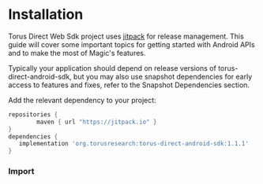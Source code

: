 # Installation

Torus Direct Web Sdk project uses [jitpack](https://jitpack.io/#org.torusresearch/torus-direct-android-sdk) for release management. This guide will cover some important topics for getting started with Android APIs and to make the most of Magic's features.

Typically your application should depend on release versions of torus-direct-android-sdk, but you may also use snapshot dependencies for early access to features and fixes, refer to the Snapshot Dependencies section.

Add the relevant dependency to your project:

```groovy
repositories {
        maven { url "https://jitpack.io" }
}
dependencies {
   implementation 'org.torusresearch:torus-direct-android-sdk:1.1.1'
}
```

### Import



